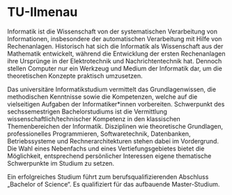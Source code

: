 # TU-Ilmenau

Informatik ist die Wissenschaft von der systematischen Verarbeitung von Informationen, insbesondere der automatischen Verarbeitung mit Hilfe von Rechenanlagen. Historisch hat sich die Informatik als Wissenschaft aus der Mathematik entwickelt, während die Entwicklung der ersten Rechenanlagen ihre Ursprünge in der Elektrotechnik und Nachrichtentechnik hat. Dennoch stellen Computer nur ein Werkzeug und Medium der Informatik dar, um die theoretischen Konzepte praktisch umzusetzen.

Das universitäre Informatikstudium vermittelt das Grundlagenwissen, die methodischen Kenntnisse sowie die Kompetenzen, welche auf die vielseitigen Aufgaben der Informatiker*innen vorbereiten. Schwerpunkt des sechssemestrigen Bachelorstudiums ist die Vermittlung wissenschaftlich/technischer Kompetenz in den klassischen Themenbereichen der Informatik. Disziplinen wie theoretische Grundlagen, professionelles Programmieren, Softwaretechnik, Datenbanken, Betriebssysteme und Rechnerarchitekturen stehen dabei im Vordergrund. Die Wahl eines Nebenfachs und eines Vertiefungsgebietes bietet die Möglichkeit, entsprechend persönlicher Interessen eigene thematische Schwerpunkte im Studium zu setzen.

Ein erfolgreiches Studium führt zum berufsqualifizierenden Abschluss „Bachelor of Science“. Es qualifiziert für das aufbauende Master-Studium.  
